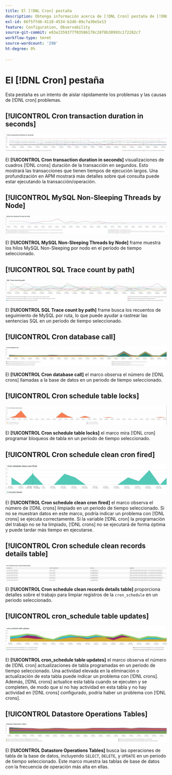 ```yaml
---
title: El [!DNL Cron] pestaña
description: Obtenga información acerca de [!DNL Cron] pestaña de [!DNL Observation for Adobe Commerce].
exl-id: 66f5ffd6-4118-4534-b2d6-09c7a30e5e13
feature: Configuration, Observability
source-git-commit: e83e2359377f03506178c28f8b30993c172282c7
workflow-type: tm+mt
source-wordcount: '298'
ht-degree: 0%

---
```


# El [!DNL Cron] pestaña

Esta pestaña es un intento de aislar rápidamente los problemas y las causas de [!DNL cron] problemas.

## [!UICONTROL Cron transaction duration in seconds]

![Duración de la transacción Cron en segundos](../../assets/tools/observation-for-adobe-commerce/cron-tab-1.jpg)

El **[!UICONTROL Cron transaction duration in seconds]** visualizaciones de cuadros [!DNL crons] duración de la transacción en segundos. Esto mostrará las transacciones que tienen tiempos de ejecución largos. Una profundización en APM mostrará más detalles sobre qué consulta puede estar ejecutando la transacción/operación.

## [!UICONTROL MySQL Non-Sleeping Threads by Node]

![MySQL Non Sleeping Threads por nodo](../../assets/tools/observation-for-adobe-commerce/cron-tab-2.jpg)

El **[!UICONTROL MySQL Non-Sleeping Threads by Node]** frame muestra los hilos MySQL Non-Sleeping por nodo en el periodo de tiempo seleccionado.

## [!UICONTROL SQL Trace count by path]

![Recuento de seguimiento SQL por ruta](../../assets/tools/observation-for-adobe-commerce/cron-tab-3.jpg)

El **[!UICONTROL SQL Trace count by path]** frame busca los recuentos de seguimiento de MySQL por ruta, lo que puede ayudar a rastrear las sentencias SQL en un periodo de tiempo seleccionado.

## [!UICONTROL Cron database call]

![Llamada de base de datos Cron](../../assets/tools/observation-for-adobe-commerce/cron-tab-4.jpg)

El **[!UICONTROL Cron database call]** el marco observa el número de [!DNL crons] llamadas a la base de datos en un periodo de tiempo seleccionado.

## [!UICONTROL Cron schedule table locks]

![Bloqueos de tabla de programación de Cron](../../assets/tools/observation-for-adobe-commerce/cron-tab-5.jpg)

El **[!UICONTROL Cron schedule table locks]** el marco mira [!DNL cron] programar bloqueos de tabla en un periodo de tiempo seleccionado.

## [!UICONTROL Cron schedule clean cron fired]

![Bloqueos de tabla de programación de Cron](../../assets/tools/observation-for-adobe-commerce/cron-tab-6.jpg)

El **[!UICONTROL Cron schedule clean cron fired]** el marco observa el número de [!DNL crons] limpiado en un periodo de tiempo seleccionado. Si no se muestran datos en este marco, podría indicar un problema con [!DNL crons] se ejecuta correctamente. Si la variable [!DNL cron] la programación del trabajo no se ha limpiado, [!DNL crons] no se ejecutará de forma óptima y puede tardar más tiempo en ejecutarse.

## [!UICONTROL Cron schedule clean records details table]

![Tabla de detalles de registros limpios de programación Cron](../../assets/tools/observation-for-adobe-commerce/cron-tab-7.jpg)

El **[!UICONTROL Cron schedule clean records details table]** proporciona detalles sobre el trabajo para limpiar registros de la `cron_schedule` en un periodo seleccionado.

## [!UICONTROL cron_schedule table updates]

![cron_schedule: actualizaciones de tabla](../../assets/tools/observation-for-adobe-commerce/cron-tab-8.jpg)

El **[!UICONTROL cron_schedule table updates]** el marco observa el número de [!DNL cron] actualizaciones de tabla programadas en un periodo de tiempo seleccionado. Una actividad elevada en la eliminación o actualización de esta tabla puede indicar un problema con [!DNL crons]. Además, [!DNL crons] actualice esta tabla cuando se ejecuten y se completen, de modo que si no hay actividad en esta tabla y no hay actividad en [!DNL crons] configurado, podría haber un problema con [!DNL crons].

## [!UICONTROL Datastore Operations Tables]

![Tablas de operaciones del almacén](../../assets/tools/observation-for-adobe-commerce/cron-tab-9.jpg)

El **[!UICONTROL Datastore Operations Tables]** busca las operaciones de tabla de la base de datos, incluyendo `SELECT`, `DELETE`, y `UPDATE` en un periodo de tiempo seleccionado. Este marco muestra las tablas de base de datos con la frecuencia de operación más alta en ellas.

